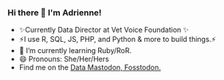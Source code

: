 ### Hi there 👋 I'm Adrienne!
- ✨Currently Data Director at Vet Voice Foundation ✨
- ⚡I use R, SQL, JS, PHP, and Python & more to build things.⚡
- 🌱 I’m currently learning Ruby/RoR. 
- 😄 Pronouns: She/Her/Hers
- Find me on the <a href="https://fosstodon.org/@adrienne"> Data Mastodon, Fosstodon.</a>

<!--
**AdriMichelson/AdriMichelson** is a ✨ _special_ ✨ repository because its `README.md` (this file) appears on your GitHub profile.

Here are some ideas to get you started:

- 🔭 I’m currently working on ...

-->
